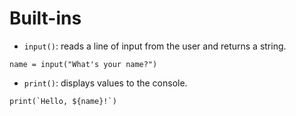 # Built-ins

-   `input()`: reads a line of input from the user and returns a string.

```ez
name = input("What's your name?")
```

-   `print()`: displays values to the console.

```ez
print(`Hello, ${name}!`)
```
